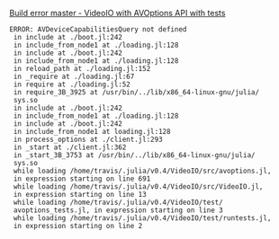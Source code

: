 

[Build error master - VideoIO with AVOptions API with tests](https://travis-ci.org/kmsquire/VideoIO.jl/jobs/39122213)

    ERROR: AVDeviceCapabilitiesQuery not defined
     in include at ./boot.jl:242
     in include_from_node1 at ./loading.jl:128
     in include at ./boot.jl:242
     in include_from_node1 at ./loading.jl:128
     in reload_path at ./loading.jl:152
     in _require at ./loading.jl:67
     in require at ./loading.jl:52
     in require_3B_3925 at /usr/bin/../lib/x86_64-linux-gnu/julia/
     sys.so
     in include at ./boot.jl:242
     in include_from_node1 at ./loading.jl:128
     in include at ./boot.jl:242
     in include_from_node1 at loading.jl:128
     in process_options at ./client.jl:293
     in _start at ./client.jl:362
     in _start_3B_3753 at /usr/bin/../lib/x86_64-linux-gnu/julia/
     sys.so
     while loading /home/travis/.julia/v0.4/VideoIO/src/avoptions.jl,
     in expression starting on line 691
     while loading /home/travis/.julia/v0.4/VideoIO/src/VideoIO.jl,
     in expression starting on line 13
     while loading /home/travis/.julia/v0.4/VideoIO/test/
     avoptions_tests.jl, in expression starting on line 3
     while loading /home/travis/.julia/v0.4/VideoIO/test/runtests.jl,
     in expression starting on line 2
